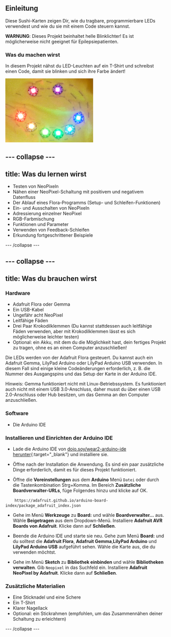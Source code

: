 ## Einleitung

Diese Sushi-Karten zeigen Dir, wie du tragbare, programmierbare LEDs verwendest und wie du sie mit einem Code steuern kannst.

**WARNUNG**: Dieses Projekt beinhaltet helle Blinklichter! Es ist möglicherweise nicht geeignet für Epilepsiepatienten.

### Was du machen wirst

In diesem Projekt nähst du LED-Leuchten auf ein T-Shirt und schreibst einen Code, damit sie blinken und sich ihre Farbe ändert!

![Ein buntes Smiley-Gesicht aus LEDs, die auf ein T-Shirt genäht sind](images/rainbowSmile.png)

--- collapse ---
---
title: Was du lernen wirst
---

+ Testen von NeoPixeln
+ Nähen einer NeoPixel-Schaltung mit positivem und negativem Datenfluss
+ Der Ablauf eines Flora-Programms (Setup- und Schleifen-Funktionen)
+ Ein- und Ausschalten von NeoPixeln
+ Adressierung einzelner NeoPixel
+ RGB-Farbmischung
+ Funktionen und Parameter
+ Verwenden von Feedback-Schleifen
+ Erkundung fortgeschrittener Beispiele

--- /collapse ---

--- collapse ---
---
title: Was du brauchen wirst
---

### Hardware

+ Adafruit Flora oder Gemma
+ Ein USB-Kabel
+ Ungefähr acht NeoPixel
+ Leitfähige Fäden
+ Drei Paar Krokodilklemmen (Du kannst stattdessen auch leitfähige Fäden verwenden, aber mit Krokodilklemmen lässt es sich möglicherweise leichter testen)
+ Optional: ein Akku, mit dem du die Möglichkeit hast, dein fertiges Projekt zu tragen, ohne es an einen Computer anzuschließen!

Die LEDs werden von der Adafruit Flora gesteuert. Du kannst auch ein Adafruit Gemma, LilyPad Arduino oder LilyPad Arduino USB verwenden. In diesem Fall sind einige kleine Codeänderungen erforderlich, z. B. die Nummer des Ausgangspins und das Setup der Karte in der Arduino IDE.

Hinweis: Gemma funktioniert nicht mit Linux-Betriebssystem. Es funktioniert auch nicht mit einem USB 3.0-Anschluss, daher musst du über einen USB 2.0-Anschluss oder Hub besitzen, um das Gemma an den Computer anzuschließen.

### Software

+ Die Arduino IDE

### Installieren und Einrichten der Arduino IDE

+ Lade die Arduino IDE von [dojo.soy/wear2-arduino-ide herunter](http://dojo.soy/wear2-arduino-ide){:target="_blank"} und installiere sie.

+ Öffne nach der Installation die Anwendung. Es sind ein paar zusätzliche Dinge erforderlich, damit es für dieses Projekt funktioniert.

+ Öffne die **Voreinstellungen** aus dem **Arduino** Menü `Datei` oder durch die Tastenkombination Strg+Komma. Im Bereich **Zusätzliche Boardverwalter-URLs**, füge Folgendes hinzu und klicke auf OK.

```
    https://adafruit.github.io/arduino-board-index/package_adafruit_index.json
```

+ Gehe im Menü **Werkzeuge** zu **Board:** und wähle **Boardverwalter...** aus. Wähle **Beigetragen** aus dem Dropdown-Menü. Installiere **Adafruit AVR Boards von Adafruit**. Klicke dann auf **Schließen**.

+ Beende die Arduino IDE und starte sie neu. Gehe zum Menü **Board:** und du solltest die **Adafruit Flora**, **Adafruit Gemma**,**LilyPad Arduino** und **LilyPad Arduino USB** aufgeführt sehen. Wähle die Karte aus, die du verwenden möchtst.

+ Gehe im Menü **Sketch** zu **Bibliothek einbinden** und wähle **Bibliotheken verwalten**. Gib `Neopixel` in das Suchfeld ein. Installiere **Adafruit NeoPixel by Adafruit**. Klicke dann auf **Schließen**.

### Zusätzliche Materialien

+ Eine Sticknadel und eine Schere
+ Ein T-Shirt
+ Klarer Nagellack
+ Optional: ein Stickrahmen (empfohlen, um das Zusammennähen deiner Schaltung zu erleichtern)

--- /collapse ---